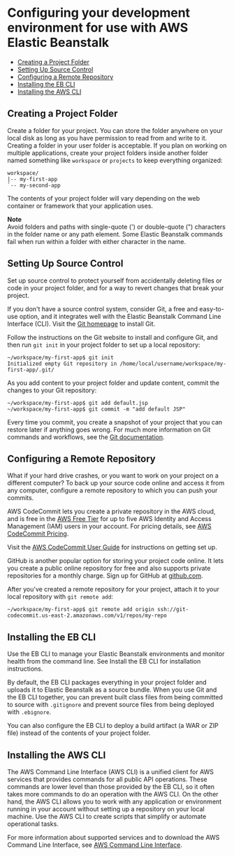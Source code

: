 # Configuring your development environment for use with AWS Elastic Beanstalk<a name="chapter-devenv"></a>


+ [Creating a Project Folder](#devenv-project-folder)
+ [Setting Up Source Control](#devenv-git)
+ [Configuring a Remote Repository](#devenv-git-backup)
+ [Installing the EB CLI](#devenv-ebcli)
+ [Installing the AWS CLI](#devenv-awscli)

## Creating a Project Folder<a name="devenv-project-folder"></a>

Create a folder for your project\. You can store the folder anywhere on your local disk as long as you have permission to read from and write to it\. Creating a folder in your user folder is acceptable\. If you plan on working on multiple applications, create your project folders inside another folder named something like `workspace` or `projects` to keep everything organized:

```
workspace/
|-- my-first-app
`-- my-second-app
```

The contents of your project folder will vary depending on the web container or framework that your application uses\.

**Note**  
Avoid folders and paths with single\-quote \('\) or double\-quote \("\) characters in the folder name or any path element\. Some Elastic Beanstalk commands fail when run within a folder with either character in the name\.

## Setting Up Source Control<a name="devenv-git"></a>

Set up source control to protect yourself from accidentally deleting files or code in your project folder, and for a way to revert changes that break your project\.

If you don't have a source control system, consider Git, a free and easy\-to\-use option, and it integrates well with the Elastic Beanstalk Command Line Interface \(CLI\)\. Visit the [Git homepage](https://git-scm.com/) to install Git\.

Follow the instructions on the Git website to install and configure Git, and then run `git init` in your project folder to set up a local repository:

```
~/workspace/my-first-app$ git init
Initialized empty Git repository in /home/local/username/workspace/my-first-app/.git/
```

As you add content to your project folder and update content, commit the changes to your Git repository:

```
~/workspace/my-first-app$ git add default.jsp
~/workspace/my-first-app$ git commit -m "add default JSP"
```

Every time you commit, you create a snapshot of your project that you can restore later if anything goes wrong\. For much more information on Git commands and workflows, see the [Git documentation](https://git-scm.com/doc)\.

## Configuring a Remote Repository<a name="devenv-git-backup"></a>

What if your hard drive crashes, or you want to work on your project on a different computer? To back up your source code online and access it from any computer, configure a remote repository to which you can push your commits\.

AWS CodeCommit lets you create a private repository in the AWS cloud, and is free in the [AWS Free Tier](https://aws.amazon.com/free/) for up to five AWS Identity and Access Management \(IAM\) users in your account\. For pricing details, see [AWS CodeCommit Pricing](https://aws.amazon.com/codecommit/pricing/)\. 

Visit the [AWS CodeCommit User Guide](http://docs.aws.amazon.com/codecommit/latest/userguide/setting-up.html) for instructions on getting set up\.

GitHub is another popular option for storing your project code online\. It lets you create a public online repository for free and also supports private repositories for a monthly charge\. Sign up for GitHub at [github\.com](https://github.com/)\.

After you've created a remote repository for your project, attach it to your local repository with `git remote add`:

```
~/workspace/my-first-app$ git remote add origin ssh://git-codecommit.us-east-2.amazonaws.com/v1/repos/my-repo
```

## Installing the EB CLI<a name="devenv-ebcli"></a>

Use the EB CLI to manage your Elastic Beanstalk environments and monitor health from the command line\. See Install the EB CLI for installation instructions\.

By default, the EB CLI packages everything in your project folder and uploads it to Elastic Beanstalk as a source bundle\. When you use Git and the EB CLI together, you can prevent built class files from being committed to source with `.gitignore` and prevent source files from being deployed with `.ebignore`\.

You can also configure the EB CLI to deploy a build artifact \(a WAR or ZIP file\) instead of the contents of your project folder\.

## Installing the AWS CLI<a name="devenv-awscli"></a>

The AWS Command Line Interface \(AWS CLI\) is a unified client for AWS services that provides commands for all public API operations\. These commands are lower level than those provided by the EB CLI, so it often takes more commands to do an operation with the AWS CLI\. On the other hand, the AWS CLI allows you to work with any application or environment running in your account without setting up a repository on your local machine\. Use the AWS CLI to create scripts that simplify or automate operational tasks\.

For more information about supported services and to download the AWS Command Line Interface, see [AWS Command Line Interface](https://aws.amazon.com/cli/)\.
